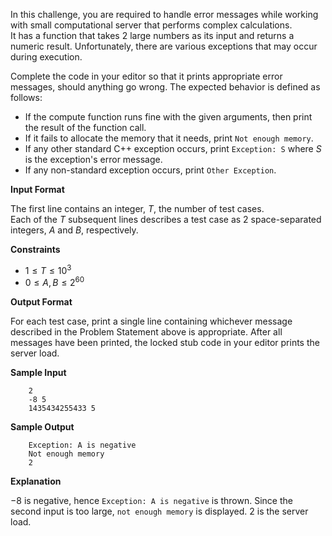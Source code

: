 In this challenge, you are required to handle error messages while working with small computational server that performs complex calculations.  
It has a function that takes $2$ large numbers as its input and returns a numeric result. Unfortunately, there are various exceptions that may occur during execution.

Complete the code in your editor so that it prints appropriate error messages, should anything go wrong. The expected behavior is defined as follows:
- If the compute function runs fine with the given arguments, then print the result of the function call.
- If it fails to allocate the memory that it needs, print `Not enough memory`.
- If any other standard C++ exception occurs, print `Exception: S` where $S$ is the exception's error message.
- If any non-standard exception occurs, print `Other Exception`.

**Input Format**

The first line contains an integer, $T$, the number of test cases.  
Each of the $T$ subsequent lines describes a test case as $2$ space-separated integers, $A$ and $B$, respectively.

**Constraints**

- $1 \le T \le 10^3$
- $0 \le A,B \le 2^{60}$

**Output Format**

For each test case, print a single line containing whichever message described in the Problem Statement above is appropriate. After all messages have been printed, the locked stub code in your editor prints the server load.

**Sample Input**

```
    2
    -8 5
    1435434255433 5
```

**Sample Output**

```
    Exception: A is negative
    Not enough memory
    2
```

**Explanation**

$-8$ is negative, hence `Exception: A is negative` is thrown. Since the second input is too large, `not enough memory` is displayed. $2$ is the server load.